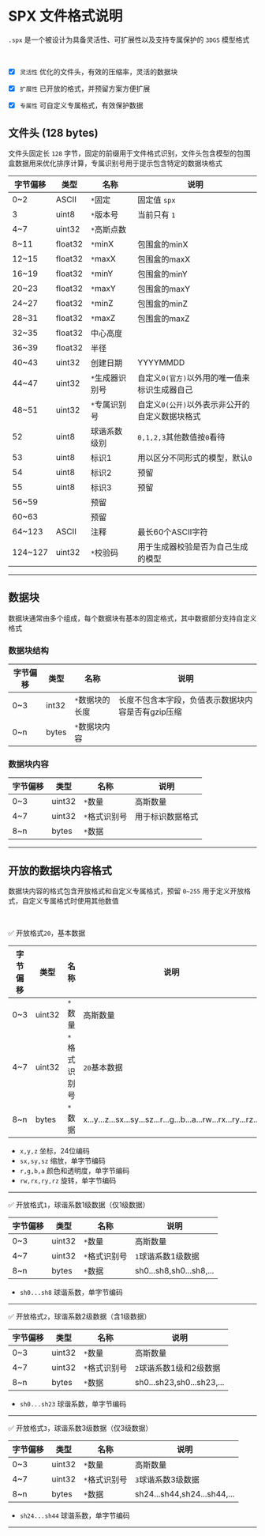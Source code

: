 # SPX 文件格式说明
`.spx` 是一个被设计为具备灵活性、可扩展性以及支持专属保护的 `3DGS` 模型格式

<br>

- [x] `灵活性` 优化的文件头，有效的压缩率，灵活的数据块
- [x] `扩展性` 已开放的格式，并预留方案方便扩展
- [x] `专属性` 可自定义专属格式，有效保护数据



## 文件头 (128 bytes)

文件头固定长 `128` 字节，固定的前缀用于文件格式识别，文件头包含模型的包围盒数据用来优化排序计算，专属识别号用于提示包含特定的数据块格式

| 字节偏移 | 类型 | 名称 | 说明 |
|----------|------|------|------|
| 0~2 | ASCII | `*`固定 | 固定值 `spx` |
| 3 | uint8 | `*`版本号 | 当前只有 `1` |
| 4~7 | uint32 | `*`高斯点数 |  |
| 8~11 | float32 | `*`minX | 包围盒的minX |
| 12~15 | float32 | `*`maxX | 包围盒的maxX |
| 16~19 | float32 | `*`minY | 包围盒的minY |
| 20~23 | float32 | `*`maxY | 包围盒的maxY |
| 24~27 | float32 | `*`minZ | 包围盒的minZ |
| 28~31 | float32 | `*`maxZ | 包围盒的maxZ |
| 32~35 | float32 | 中心高度 |  |
| 36~39 | float32 | 半径 |  |
| 40~43 | uint32 | 创建日期 | YYYYMMDD |
| 44~47 | uint32 | `*`生成器识别号 | 自定义`0(官方)`以外用的唯一值来标识生成器自己 |
| 48~51 | uint32 | `*`专属识别号 | 自定义`0(公开)`以外表示非公开的自定义数据块格式 |
| 52    | uint8 | 球谐系数级别 | `0,1,2,3`其他数值按`0`看待 |
| 53    | uint8 | 标识1 | 用以区分不同形式的模型，默认`0` |
| 54    | uint8 | 标识2 | 预留 |
| 55    | uint8 | 标识3 | 预留 |
| 56~59 |  | 预留 |  |
| 60~63 |  | 预留 |  |
| 64~123 | ASCII | 注释 | 最长60个ASCII字符 |
| 124~127 | uint32 | `*`校验码 | 用于生成器校验是否为自己生成的模型 |


---


## 数据块

数据块通常由多个组成，每个数据块有基本的固定格式，其中数据部分支持自定义格式

### 数据块结构

| 字节偏移 | 类型 | 名称 | 说明 |
|----------|------|------|------|
| 0~3 | int32 | `*`数据块的长度 | 长度不包含本字段，负值表示数据块内容是否有gzip压缩 |
| 0~n | bytes | `*`数据块内容 |  |


### 数据块内容

| 字节偏移 | 类型 | 名称 | 说明 |
|----------|------|------|------|
| 0~3 | uint32 | `*`数量 | 高斯数量 |
| 4~7 | uint32 | `*`格式识别号 | 用于标识数据格式 |
| 8~n | bytes | `*`数据 |  |


---


## 开放的数据块内容格式

数据块内容的格式包含开放格式和自定义专属格式，预留 `0~255` 用于定义开放格式，自定义专属格式时使用其他数值

<br>


✅  开放格式`20`，基本数据


| 字节偏移 | 类型 | 名称 | 说明 |
|----------|------|------|------|
| 0~3 | uint32 | `*`数量 | 高斯数量 |
| 4~7 | uint32 | `*`格式识别号 | `20`基本数据 |
| 8~n | bytes | `*`数据 | x...y...z...sx...sy...sz...r...g...b...a...rw...rx...ry...rz... |

- `x,y,z` 坐标，24位编码
- `sx,sy,sz` 缩放，单字节编码
- `r,g,b,a` 颜色和透明度，单字节编码
- `rw,rx,ry,rz` 旋转，单字节编码

---



✅  开放格式`1`，球谐系数1级数据（仅1级数据）


| 字节偏移 | 类型 | 名称 | 说明 |
|----------|------|------|------|
| 0~3 | uint32 | `*`数量 | 高斯数量 |
| 4~7 | uint32 | `*`格式识别号 | `1`球谐系数1级数据 |
| 8~n | bytes | `*`数据 | sh0...sh8,sh0...sh8,... |

- `sh0...sh8` 球谐系数，单字节编码

---


✅  开放格式`2`，球谐系数2级数据（含1级数据）


| 字节偏移 | 类型 | 名称 | 说明 |
|----------|------|------|------|
| 0~3 | uint32 | `*`数量 | 高斯数量 |
| 4~7 | uint32 | `*`格式识别号 | `2`球谐系数1级和2级数据 |
| 8~n | bytes | `*`数据 | sh0...sh23,sh0...sh23,... |

- `sh0...sh23` 球谐系数，单字节编码

---


✅  开放格式`3`，球谐系数3级数据（仅3级数据）


| 字节偏移 | 类型 | 名称 | 说明 |
|----------|------|------|------|
| 0~3 | uint32 | `*`数量 | 高斯数量 |
| 4~7 | uint32 | `*`格式识别号 | `3`球谐系数3级数据 |
| 8~n | bytes | `*`数据 | sh24...sh44,sh24...sh44,... |

- `sh24...sh44` 球谐系数，单字节编码

---
